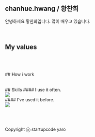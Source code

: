 ## chanhue.hwang / 황찬희
안녕하세요 황찬희입니다. 많이 배우고 있습니다.
<br />
<br />
<br />
## My values
<br />
<br />
<br />
## How i work
<br />
<br />
<br />
## Skills
#### I use it often.
<div style="display:flex;gap:30px;flex-wrap:wrap;">
  <img src="https://img.shields.io/badge/python-F7DF1E?style=for-the-badge&logo=python&logoColor=black">

</div>
#### I've used it before.
<div style="display:flex;gap:30px;flex-wrap:wrap;">
  <img src="https://img.shields.io/badge/Docker-2496ED?style=for-the-badge&logo=Docker&logoColor=white">
</div>
<br />
<br />
<br />

Copyright ⓒ startupcode yaro